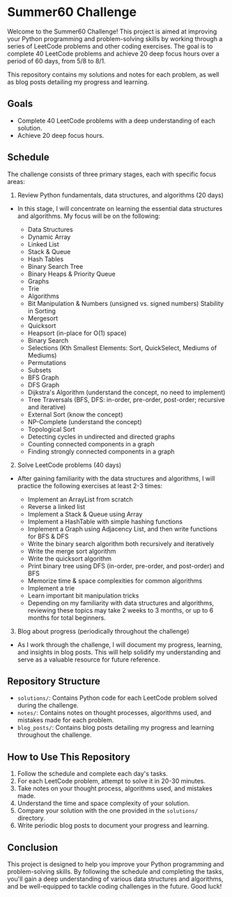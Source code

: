 # Summer60 Challenge

Welcome to the Summer60 Challenge! This project is aimed at improving your Python programming and problem-solving skills by working through a series of LeetCode problems and other coding exercises. The goal is to complete 40 LeetCode problems and achieve 20 deep focus hours over a period of 60 days, from 5/8 to 8/1.

This repository contains my solutions and notes for each problem, as well as blog posts detailing my progress and learning.

## Goals

- Complete 40 LeetCode problems with a deep understanding of each solution.
- Achieve 20 deep focus hours.

## Schedule

The challenge consists of three primary stages, each with specific focus areas:

1. Review Python fundamentals, data structures, and algorithms (20 days)
- In this stage, I will concentrate on learning the essential data structures and algorithms. My focus will be on the following:

  * Data Structures
  * Dynamic Array
  * Linked List
  * Stack & Queue
  * Hash Tables
  * Binary Search Tree
  * Binary Heaps & Priority Queue
  * Graphs
  * Trie
  * Algorithms
  * Bit Manipulation & Numbers (unsigned vs. signed numbers)
  Stability in Sorting
  * Mergesort
  * Quicksort
  * Heapsort (in-place for O(1) space)
  * Binary Search
  * Selections (Kth Smallest Elements: Sort, QuickSelect, Mediums of Mediums)
  * Permutations
  * Subsets
  * BFS Graph
  * DFS Graph
  * Dijkstra's Algorithm (understand the concept, no need to implement)
  * Tree Traversals (BFS, DFS: in-order, pre-order, post-order; recursive and iterative)
  * External Sort (know the concept)
  * NP-Complete (understand the concept)
  * Topological Sort
  * Detecting cycles in undirected and directed graphs
  * Counting connected components in a graph
  * Finding strongly connected components in a graph

2. Solve LeetCode problems (40 days)
- After gaining familiarity with the data structures and algorithms, I will practice the following exercises at least 2-3 times:

  * Implement an ArrayList from scratch
  * Reverse a linked list
  * Implement a Stack & Queue using Array
  * Implement a HashTable with simple hashing functions
  * Implement a Graph using Adjacency List, and then write functions for BFS & DFS
  * Write the binary search algorithm both recursively and iteratively
  * Write the merge sort algorithm
  * Write the quicksort algorithm
  * Print binary tree using DFS (in-order, pre-order, and post-order) and BFS
  * Memorize time & space complexities for common algorithms
  * Implement a trie
  * Learn important bit manipulation tricks
  * Depending on my familiarity with data structures and algorithms, reviewing these topics may take 2 weeks to 3 months, or up to 6 months for total beginners.

3. Blog about progress (periodically throughout the challenge)
- As I work through the challenge, I will document my progress, learning, and insights in blog posts. This will help solidify my understanding and serve as a valuable resource for future reference.

## Repository Structure

- `solutions/`: Contains Python code for each LeetCode problem solved during the challenge.
- `notes/`: Contains notes on thought processes, algorithms used, and mistakes made for each problem.
- `blog_posts/`: Contains blog posts detailing my progress and learning throughout the challenge.

## How to Use This Repository

1. Follow the schedule and complete each day's tasks.
2. For each LeetCode problem, attempt to solve it in 20-30 minutes.
3. Take notes on your thought process, algorithms used, and mistakes made.
4. Understand the time and space complexity of your solution.
5. Compare your solution with the one provided in the `solutions/` directory.
6. Write periodic blog posts to document your progress and learning.

## Conclusion

This project is designed to help you improve your Python programming and problem-solving skills. By following the schedule and completing the tasks, you'll gain a deep understanding of various data structures and algorithms, and be well-equipped to tackle coding challenges in the future. Good luck!
